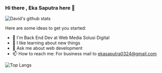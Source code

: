 ### Hi there , Eka Saputra here 👋


![David's github stats](https://github-readme-stats.vercel.app/api?username=ekasaputra0324&show_icons=true&theme=default)

Here are some ideas to get you started:

- 🔭 I'm  Back End Dev at Web Media Solusi Digital 
- 🌱 I like learning about new things
- 💬 Ask me about web development
- 📫 How to reach me: For business mail to ekasaputra0324@gmail.com


![Top Langs](https://github-readme-stats.vercel.app/api/top-langs/?username=ekasaputra0324&layout=compact)
